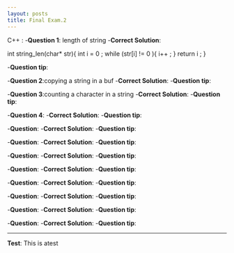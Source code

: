```yaml
---
layout: posts
title: Final Exam.2
---
```



C++ :
-**Question 1**: length of string 
-**Correct Solution**:

int string_len(char* str){
    int i = 0 ;
    while (str[i] != 0 ){
        i++ ;
    }
    return i ; 
}

-**Question tip**: 

-**Question 2**:copying a string in a buf
-**Correct Solution**:
-**Question tip**:

-**Question 3**:counting a character in a string 
-**Correct Solution**:
-**Question tip**:

-**Question 4**:
-**Correct Solution**:
-**Question tip**:

-**Question**:
-**Correct Solution**:
-**Question tip**:

-**Question**:
-**Correct Solution**:
-**Question tip**:

-**Question**:
-**Correct Solution**:
-**Question tip**:

-**Question**:
-**Correct Solution**:
-**Question tip**:

-**Question**:
-**Correct Solution**:
-**Question tip**:

-**Question**:
-**Correct Solution**:
-**Question tip**:

-**Question**:
-**Correct Solution**:
-**Question tip**:

-**Question**:
-**Correct Solution**:
-**Question tip**:


---
**Test**: This is atest
